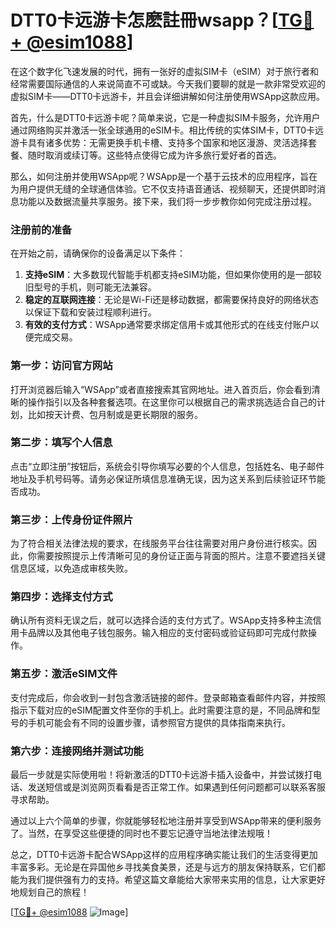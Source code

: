 # DTT0卡远游卡怎麽註冊wsapp？[[TG💪+ @esim1088](https://t.me/s/esim1088)]

在这个数字化飞速发展的时代，拥有一张好的虚拟SIM卡（eSIM）对于旅行者和经常需要国际通信的人来说简直不可或缺。今天我们要聊的就是一款非常受欢迎的虚拟SIM卡——DTT0卡远游卡，并且会详细讲解如何注册使用WSApp这款应用。

首先，什么是DTT0卡远游卡呢？简单来说，它是一种虚拟SIM卡服务，允许用户通过网络购买并激活一张全球通用的eSIM卡。相比传统的实体SIM卡，DTT0卡远游卡具有诸多优势：无需更换手机卡槽、支持多个国家和地区漫游、灵活选择套餐、随时取消或续订等。这些特点使得它成为许多旅行爱好者的首选。

那么，如何注册并使用WSApp呢？WSApp是一个基于云技术的应用程序，旨在为用户提供无缝的全球通信体验。它不仅支持语音通话、视频聊天，还提供即时消息功能以及数据流量共享服务。接下来，我们将一步步教你如何完成注册过程。

### 注册前的准备

在开始之前，请确保你的设备满足以下条件：
1. **支持eSIM**：大多数现代智能手机都支持eSIM功能，但如果你使用的是一部较旧型号的手机，则可能无法兼容。
2. **稳定的互联网连接**：无论是Wi-Fi还是移动数据，都需要保持良好的网络状态以保证下载和安装过程顺利进行。
3. **有效的支付方式**：WSApp通常要求绑定信用卡或其他形式的在线支付账户以便完成交易。

### 第一步：访问官方网站

打开浏览器后输入“WSApp”或者直接搜索其官网地址。进入首页后，你会看到清晰的操作指引以及各种套餐选项。在这里你可以根据自己的需求挑选适合自己的计划，比如按天计费、包月制或是更长期限的服务。

### 第二步：填写个人信息

点击“立即注册”按钮后，系统会引导你填写必要的个人信息，包括姓名、电子邮件地址及手机号码等。请务必保证所填信息准确无误，因为这关系到后续验证环节能否成功。

### 第三步：上传身份证件照片

为了符合相关法律法规的要求，在线服务平台往往需要对用户身份进行核实。因此，你需要按照提示上传清晰可见的身份证正面与背面的照片。注意不要遮挡关键信息区域，以免造成审核失败。

### 第四步：选择支付方式

确认所有资料无误之后，就可以选择合适的支付方式了。WSApp支持多种主流信用卡品牌以及其他电子钱包服务。输入相应的支付密码或验证码即可完成付款操作。

### 第五步：激活eSIM文件

支付完成后，你会收到一封包含激活链接的邮件。登录邮箱查看邮件内容，并按照指示下载对应的eSIM配置文件至你的手机上。此时需要注意的是，不同品牌和型号的手机可能会有不同的设置步骤，请参照官方提供的具体指南来执行。

### 第六步：连接网络并测试功能

最后一步就是实际使用啦！将新激活的DTT0卡远游卡插入设备中，并尝试拨打电话、发送短信或是浏览网页看看是否正常工作。如果遇到任何问题都可以联系客服寻求帮助。

通过以上六个简单的步骤，你就能够轻松地注册并享受到WSApp带来的便利服务了。当然，在享受这些便捷的同时也不要忘记遵守当地法律法规哦！

总之，DTT0卡远游卡配合WSApp这样的应用程序确实能让我们的生活变得更加丰富多彩。无论是在异国他乡寻找美食美景，还是与远方的朋友保持联系，它们都能为我们提供强有力的支持。希望这篇文章能给大家带来实用的信息，让大家更好地规划自己的旅程！

[[TG💪+ @esim1088](https://t.me/s/esim1088) ![Image](https://i.postimg.cc/4NQfJmqS/Snipaste-2025-05-13-00-14-12.png)]